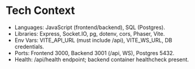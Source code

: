 # Tech Context

- Languages: JavaScript (frontend/backend), SQL (Postgres).
- Libraries: Express, Socket.IO, pg, dotenv, cors, Phaser, Vite.
- Env Vars: VITE_API_URL (must include /api), VITE_WS_URL, DB credentials.
- Ports: Frontend 3000, Backend 3001 (/api, WS), Postgres 5432.
- Health: /api/health endpoint; backend container healthcheck present.
